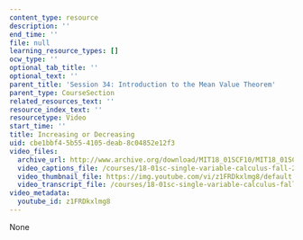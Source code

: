 ```yaml
---
content_type: resource
description: ''
end_time: ''
file: null
learning_resource_types: []
ocw_type: ''
optional_tab_title: ''
optional_text: ''
parent_title: 'Session 34: Introduction to the Mean Value Theorem'
parent_type: CourseSection
related_resources_text: ''
resource_index_text: ''
resourcetype: Video
start_time: ''
title: Increasing or Decreasing
uid: cbe1bbf4-5b55-4105-deab-8c04852e12f3
video_files:
  archive_url: http://www.archive.org/download/MIT18_01SCF10/MIT18_01SCF10Rec_27_300k.mp4
  video_captions_file: /courses/18-01sc-single-variable-calculus-fall-2010/e3d2f15495355ca2bab8a3c06e82a467_z1FRDkxlmg8.vtt
  video_thumbnail_file: https://img.youtube.com/vi/z1FRDkxlmg8/default.jpg
  video_transcript_file: /courses/18-01sc-single-variable-calculus-fall-2010/8119be09a195d4ef6d2ede351890fa85_z1FRDkxlmg8.pdf
video_metadata:
  youtube_id: z1FRDkxlmg8
---
```

None

